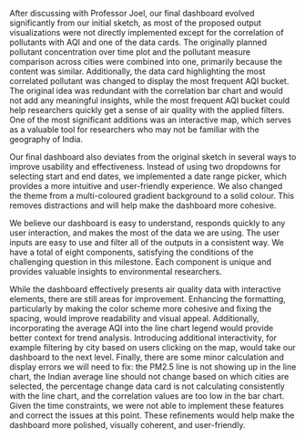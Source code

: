 After discussing with Professor Joel, our final dashboard evolved significantly from our initial sketch, as most of the proposed output visualizations were not directly implemented except for the correlation of pollutants with AQI and one of the data cards. The originally planned pollutant concentration over time plot and the pollutant measure comparison across cities were combined into one, primarily because the content was similar. Additionally, the data card highlighting the most correlated pollutant was changed to display the most frequent AQI bucket. The original idea was redundant with the correlation bar chart and would not add any meaningful insights, while the most frequent AQI bucket could help researchers quickly get a sense of air quality with the applied filters. One of the most significant additions was an interactive map, which serves as a valuable tool for researchers who may not be familiar with the geography of India.

Our final dashboard also deviates from the original sketch in several ways to improve usability and effectiveness. Instead of using two dropdowns for selecting start and end dates, we implemented a date range picker, which provides a more intuitive and user-friendly experience. We also changed the theme from a multi-coloured gradient background to a solid colour. This removes distractions and will help make the dashboard more cohesive.

We believe our dashboard is easy to understand, responds quickly to any user interaction, and makes the most of the data we are using. The user inputs are easy to use and filter all of the outputs in a consistent way. We have a total of eight components, satisfying the conditions of the challenging question in this milestone. Each component is unique and provides valuable insights to environmental researchers.

While the dashboard effectively presents air quality data with interactive elements, there are still areas for improvement. Enhancing the formatting, particularly by making the color scheme more cohesive and fixing the spacing, would improve readability and visual appeal. Additionally, incorporating the average AQI into the line chart legend would provide better context for trend analysis. Introducing additional interactivity, for example filtering by city based on users clicking on the map, would take our dashboard to the next level. Finally, there are some minor calculation and display errors we will need to fix: the PM2.5 line is not showing up in the line chart, the Indian average line should not change based on which cities are selected, the percentage change data card is not calculating consistently with the line chart, and the correlation values are too low in the bar chart. Given the time constraints, we were not able to implement these features and correct the issues at this point. These refinements would help make the dashboard more polished, visually coherent, and user-friendly.

